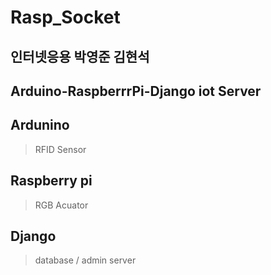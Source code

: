 # Rasp_Socket
## 인터넷응용 박영준 김현석 
## Arduino-RaspberrrPi-Django iot Server

## Ardunino
> RFID Sensor

## Raspberry pi
> RGB Acuator

## Django
> database / admin server
